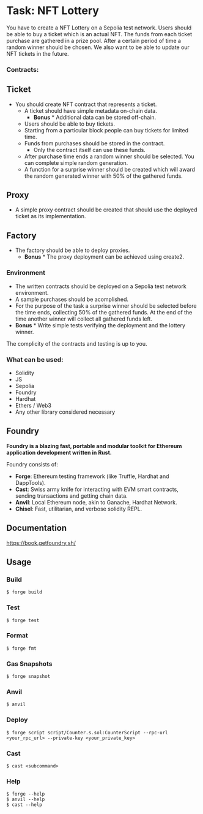 # Task: NFT Lottery

You have to create a NFT Lottery on a Sepolia test network.
Users should be able to buy a ticket which is an actual NFT. The funds from each ticket purchase are gathered in a prize pool. After a certain period of time a random winner should be chosen. We also want to be able to update our NFT tickets in the future.

### Contracts:
## Ticket
* You should create NFT contract that represents a ticket.
    * A ticket should have simple metadata on-chain data.
        * **Bonus** * Additional data can be stored off-chain.
    * Users should be able to buy tickets.
    * Starting from a particular block people can buy tickets for limited time.
    * Funds from purchases should be stored in the contract.
        * Only the contract itself can use these funds.
    * After purchase time ends a random winner should be selected. You can complete simple random generation.
    * A function for a surprise winner should be created which will award the random generated winner with 50% of the gathered funds.

## Proxy
* A simple proxy contract should be created that should use the deployed ticket as its implementation.

## Factory
* The factory should be able to deploy proxies.
    * **Bonus** * The proxy deployment can be achieved using create2.

### Environment
* The written contracts should be deployed on a Sepolia test network environment.
* A sample purchases should be acomplished.
* For the purpose of the task a surprise winner should be selected before the time ends, collecting 50% of the gathered funds. At the end of the time another winner will collect all gathered funds left.
* **Bonus** * Write simple tests verifying the deployment and the lottery winner.

The complicity of the contracts and testing is up to you.

### What can be used:

* Solidity
* JS
* Sepolia
* Foundry
* Hardhat
* Ethers / Web3
* Any other library considered necessary


## Foundry

**Foundry is a blazing fast, portable and modular toolkit for Ethereum application development written in Rust.**

Foundry consists of:

-   **Forge**: Ethereum testing framework (like Truffle, Hardhat and DappTools).
-   **Cast**: Swiss army knife for interacting with EVM smart contracts, sending transactions and getting chain data.
-   **Anvil**: Local Ethereum node, akin to Ganache, Hardhat Network.
-   **Chisel**: Fast, utilitarian, and verbose solidity REPL.

## Documentation

https://book.getfoundry.sh/

## Usage

### Build

```shell
$ forge build
```

### Test

```shell
$ forge test
```

### Format

```shell
$ forge fmt
```

### Gas Snapshots

```shell
$ forge snapshot
```

### Anvil

```shell
$ anvil
```

### Deploy

```shell
$ forge script script/Counter.s.sol:CounterScript --rpc-url <your_rpc_url> --private-key <your_private_key>
```

### Cast

```shell
$ cast <subcommand>
```

### Help

```shell
$ forge --help
$ anvil --help
$ cast --help
```
